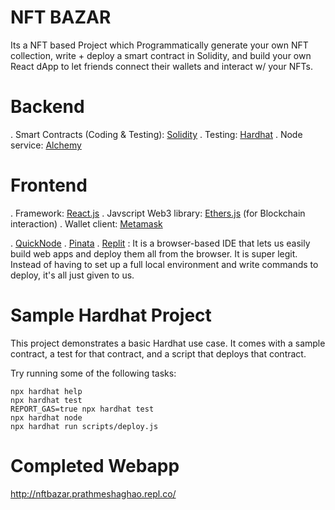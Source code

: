 # NFT BAZAR 

Its a NFT based Project which Programmatically generate your own NFT collection, write + deploy a smart contract in Solidity, and build your own React dApp to let friends connect their wallets and interact w/ your NFTs.

# Backend

. Smart Contracts (Coding & Testing): [Solidity](https://soliditylang.org/)
. Testing: [Hardhat](https://hardhat.org/)
. Node service: [Alchemy](alchemy.com)

# Frontend

. Framework: [React.js](https://reactjs.org/)
. Javscript Web3 library: [Ethers.js](https://docs.ethers.io/v5/)
  (for Blockchain interaction)
. Wallet client: [Metamask](https://metamask.io/)

. [QuickNode](https://www.quicknode.com/)
. [Pinata](https://app.pinata.cloud/)
. [Replit](https://replit.com/) : It is a browser-based IDE that lets us easily build web apps and deploy them all from the browser. It is super legit. Instead of having to set up a full local environment and write commands to deploy, it's all just given to us.

# Sample Hardhat Project

This project demonstrates a basic Hardhat use case. It comes with a sample contract, a test for that contract, and a script that deploys that contract.

Try running some of the following tasks:

```shell
npx hardhat help
npx hardhat test
REPORT_GAS=true npx hardhat test
npx hardhat node
npx hardhat run scripts/deploy.js
```
# Completed Webapp

http://nftbazar.prathmeshaghao.repl.co/
